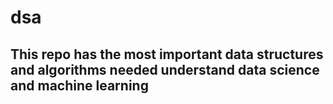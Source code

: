 # dsa

## This repo has the most important data structures and algorithms needed understand data science and machine learning

